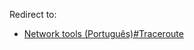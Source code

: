 Redirect to:

*   [Network tools (Português)#Traceroute](/index.php/Network_tools_(Portugu%C3%AAs)#Traceroute "Network tools (Português)")